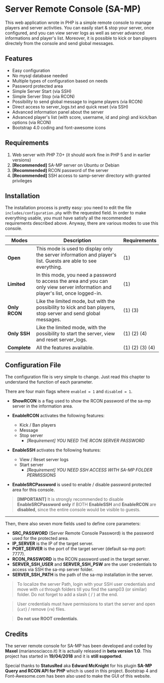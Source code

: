 # Server Remote Console (SA-MP)

This web application wrote in PHP is a simple remote console to manage players and server activities.
You can easily start & stop your server, once configured, and you can view server logs as well as server advanced informations and player's list. Moreover, it is possible to kick or ban players directely from the console and send global messages.

## Features

- Easy configuration
- No mysql database needed
- Multiple types of configuration based on needs
- Password protected area
- Simple Server Start (via SSH)
- Simple Server Stop (via RCON)
- Possibility to send global message to ingame players (via RCON)
- Direct access to server_logs.txt and quick reset (via SSH)
- Advanced information panel about the server
- Advanced player's list (with score, username, id and ping) and kick/ban options (via RCON)
- Bootstrap 4.0 coding and font-awesome icons


## Requirements

1. Web server with PHP 7.0+ (it should work fine in PHP 5 and in earlier versions)
2. **[Recommended]** SA-MP server on Ubuntu or Debian
3. **[Recommended]** RCON password of the server
4. **[Recommended]** SSH access to samp-server directory with granted privileges 


## Installation

The installation process is pretty easy: you need to edit the file ```includes/configuration.php``` with the requested field. In order to make everything usable, you must have satisfy all the recommended requirements described above. Anyway, there are various modes to use this console.

Modes | Description | Requirements
---   | ---         | ---
**Open** | This mode is used to display only the server information and player's list. Guests are able to see everything. | (1)
**Limited** | In this mode, you need a password to access the area and you can only view server information and player's list, once logged-in. | (1)
**Only RCON** | Like the limited mode, but with the possibility to kick and ban players, stop server and send global messages. | (1) (3)
**Only SSH** | Like the limited mode, with the possibility to start the server, view and reset server_logs. | (1) (2) (4)
**Complete** | All the features available. | (1) (2) (3) (4)


## Configuration File

The configuration file is very simple to change. Just read this chapter to understand the function of each parameter.


There are four main flags where ```enabled = 1``` and ```disabled = 1```. 

- **ShowRCON** is a flag used to show the RCON password of the sa-mp server in the information area.
	   	
- **EnableRCON** activates the following features:
	- Kick / Ban players
	- Message
	- Stop server
 		- *[Requirement] YOU NEED THE RCON SERVER PASSWORD*		
	 

- **EnableSSH** activates the following features:
 	- View / Reset server logs
	- Start server
		- *[Requirement] YOU NEED SSH ACCESS WITH SA-MP FOLDER PERMISSIONS*		

- **EnableSRCPassword** is used to enable / disable password protected area for this console.

> **[IMPORTANT]** It is strongly recommended to disable **EnableSRCPassword** __only__ if BOTH **EnableSSH** and **EnableRCON** are __disabled__, since the entire console would be visible to guests.

---

Then, there also seven more fields used to define core parameters:

- **SRC_PASSWORD** (Server Remote Console Password) is the password used for the protected area.
- **IP_SERVER** is the IP of the target server.
- **PORT_SERVER** is the port of the target server (default sa-mp port: 7777).
- **RCON_PASSWORD** is the RCON password used in the target server.
- **SERVER_SSH_USER** and **SERVER_SSH_PSW** are the user credentials to access via SSH the sa-mp server folder.
- **SERVER_SSH_PATH** is the path of the sa-mp installation in the server. 

> To localize the server Path, login with your SSH user credentials and move with ```cd``` through folders till you find the samp03 (or similar) folder. Do not forget to add a slash ( / ) at the end. 

> User credentials must have permissions to start the server and open (```cat```) / remove (```rm```) files. 

> **Do not use ROOT credentials**.


## Credits

The server remote console for SA-MP has been developed and coded by **Maxel** (marianosciacco.it)
It is actually released in **beta version 1.0**.
This project has started in __19/04/2018__ and it is __still supported__. 

Special thanks to __StatusRed__ aka __Edward McKnight__ for his plugin **SA-MP Query and RCON API for PHP** which is used in this project. 
Bootstrap 4 and Font-Awesome.com has been also used to make the GUI of this website.
